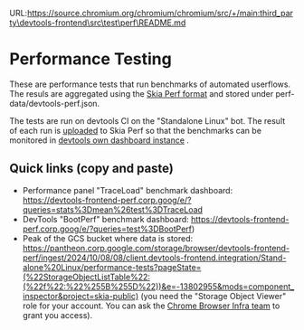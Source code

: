 URL:https://source.chromium.org/chromium/chromium/src/+/main:third_party\devtools-frontend\src\test\perf\README.md
# Performance Testing

These are performance tests that run benchmarks of automated userflows. The resuls are aggregated using the [Skia Perf format](https://skia.googlesource.com/buildbot/+/refs/heads/main/perf/FORMAT.md) and stored under perf-data/devtools-perf.json.

The tests are run on devtools CI on the "Standalone Linux" bot. The result of each run is [uploaded](https://source.chromium.org/chromium/infra/infra_superproject/+/main:build/recipes/recipes/devtools/devtools-frontend.py?q=publish_performance_benchmarks) to Skia Perf  so that the benchmarks can be monitored in [devtools own dashboard instance](https://devtools-frontend-perf.corp.goog/e/) .


## Quick links (copy and paste)
* Performance panel "TraceLoad" benchmark dashboard: https://devtools-frontend-perf.corp.goog/e/?queries=stats%3Dmean%26test%3DTraceLoad
* DevTools "BootPerf" benchmark dashboard: https://devtools-frontend-perf.corp.goog/e/?queries=test%3DBootPerf)
* Peak of the GCS bucket where data is stored: https://pantheon.corp.google.com/storage/browser/devtools-frontend-perf/ingest/2024/10/08/08/client.devtools-frontend.integration/Stand-alone%20Linux/performance-tests?pageState=(%22StorageObjectListTable%22:(%22f%22:%22%255B%255D%22))&e=-13802955&mods=component_inspector&project=skia-public) (you need the "Storage Object Viewer" role for your account. You can ask the [Chrome Browser Infra team](https://g3doc.corp.google.com/company/teams/chrome/ops/engprod/browser_infra/index.md?cl=head) to grant you access).

